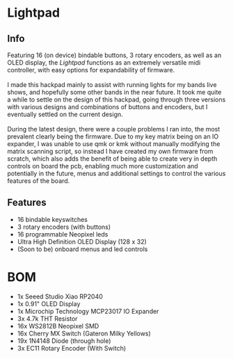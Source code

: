 # Lightpad

## Info
Featuring 16 (on device) bindable buttons, 3 rotary encoders, as well as an OLED display, the *Lightpad* functions as an extremely versatile midi controller, with easy options for expandability of firmware. <br><br>I made this hackpad mainly to assist with running lights for my bands live shows, and hopefully some other bands in the near future. It took me quite a while to settle on the design of this hackpad, going through three versions with various designs and combinations of buttons and encoders, but I eventually settled on the current design. <br><br>During the latest design, there were a couple problems I ran into, the most prevalent clearly being the firmware. Due to my key matrix being on an IO expander, I was unable to use qmk or kmk without manually modifying the matrix scanning script, so instead I have created my own firmware from scratch, which also adds the benefit of being able to create very in depth controls on board the pcb, enabling much more customization and potentially in the future, menus and additional settings to control the various features of the board.

## Features
- 16 bindable keyswitches
- 3 rotary encoders (with buttons)
- 16 programmable Neopixel leds
- Ultra High Definition OLED Display (128 x 32)
- (Soon to be) onboard menus and led controls

# BOM
- 1x Seeed Studio Xiao RP2040
- 1x 0.91" OLED Display
- 1x Microchip Technology MCP23017 IO Expander
- 3x 4.7k THT Resistor
- 16x WS2812B Neopixel SMD
- 16x Cherry MX Switch (Gateron Milky Yellows)
- 19x 1N4148 Diode (through hole)
- 3x EC11 Rotary Encoder (With Switch)